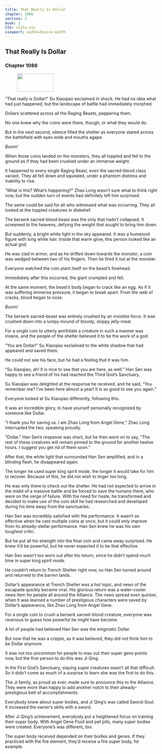 ```yaml
---
title: That Really Is Dollar
chapter: 1086
section: 3
book: 3
CSS: style.css
viewport: width=device-width
---
```


## That Really Is Dollar

### Chapter 1086

<figure>
	<img src="../Images/gem.gif" alt="" id="gem" width="120" height="60" />
</figure>

“That really is Dollar!” Su Xiaoqiao exclaimed in shock. He had no idea what had just happened, but the landscape of battle had immediately morphed.

Dollars scattered across all the Raging Beasts, peppering them.

No one knew why the coins were there, though, or what they would do.

But in the next second, silence filled the shelter as everyone stared across the battlefield with eyes wide and mouths agape.

*Boom!*

When those coins landed on the monsters, they all toppled and fell to the ground as if they had been crushed under an immense weight.

It happened to every single Raging Beast, even the sacred-blood class variant. They all fell down and squealed, under a phantom distress and inability to rise.

“What is this? What’s happening?” Zhao Long wasn’t sure what to think right now, but the sudden turn of events had definitely left him surprised.

The same could be said for all who witnessed what was occurring. They all looked at the toppled creatures in disbelief.

The berserk sacred-blood beast was the only that hadn’t collapsed. It screamed to the heavens, defying the weight that sought to bring him down.

But suddenly, a bright white light in the sky appeared. It was a humanoid figure with long white hair. Inside that warm glow, this person looked like an actual god.

He was clad in armor, and as he drifted down towards the monster, a coin was wedged between two of his fingers. Then he fired it out at the monster.

Everyone watched the coin plant itself on the beast’s forehead.

Immediately after this occurred, the giant crumpled and fell.

At the same moment, the beast’s body began to crack like an egg. As if it was suffering immense pressure, it began to break apart. From the web of cracks, blood began to ooze.

*Boom!*

The berserk sacred-beast was entirely crushed by an invisible force. It was crushed down into a lumpy mound of bloody, sloppy jelly-meat.

For a single coin to utterly annihilate a creature in such a manner was insane, and the people of the shelter believed it to be the work of a god.

“You are Dollar!” Su Xiaoqiao exclaimed to the white shadow that had appeared and saved them.

He could not see his face, but he had a feeling that it was him.

“Su Xiaoqiao, ah! It is nice to see that you are here, as well.” Han Sen was happy to see a friend of his had reached the Third God’s Sanctuary.

Su Xiaoqiao was delighted at the response he received, and he said, “You remember me? I’ve been here almost a year! It is so good to see you again.”

Everyone looked at Su Xiaoqiao differently, following this.

It was an incredible glory, to have yourself personally recognized by someone like Dollar.

“I thank you for saving us. I am Zhao Long from Angel Gene,” Zhao Long interrupted the two, speaking proudly.

“Dollar.” Han Sen’s response was short, but he then went on to say, “The rest of these creatures will remain pinned to the ground for another twelve hours. I suggest you get rid of them soon.”

After that, the white light that surrounded Han Sen amplified, and in a blinding flash, he disappeared again.

The longer he used super king spirit mode, the longer it would take for him to recover. Because of this, he did not wish to linger too long.

He was only there to check out the shelter. He had not expected to arrive in the midst of a massive battle and be forced to save the humans there, who were on the verge of failure. With the need for haste, he transformed and decided to make use of the coin skill he had researched and developed during his time away from the sanctuaries.

Han Sen was incredibly satisfied with the performance. It wasn’t as effective when he cast multiple coins at once, but it could only improve from its already-stellar performance. Han Sen knew he was his own toughest critic.

But he put all his strength into the final coin and came away surprised. He knew it’d be powerful, but he never expected it to be that effective.

Han Sen wasn’t too worn out after his return, since he didn’t spend much time in super king spirit mode.

He couldn’t return to Trench Shelter right now, so Han Sen turned around and returned to the barren lands.

Dollar’s appearance at Trench Shelter was a hot topic, and news of the escapade quickly became viral. His glorious return was a water-cooler news item for people all around the Alliance. The news spread even quicker, when it was learned a number of prestigious characters were saved by Dollar’s appearance, like Zhao Long from Angel Gene.

For a single coin to crush a berserk sacred-blood creature, everyone was ravenous to guess how powerful he might have become.

A lot of people had believed Han Sen was the enigmatic Dollar.

But now that he was a cripple, as it was believed, they did not think him to be Dollar anymore.

It was not too uncommon for people to max out their super geno points now, but the first person to do this was Ji Qing.

In the First God’s Sanctuary, slaying super creatures wasn’t all that difficult. So it didn’t come as much of a surprise to learn she was the first to do this.

The Ji family, as proud as ever, made sure to announce this to the Alliance. They were more than happy to add another notch to their already-prestigious belt of accomplishments.

Everybody knew about super bodies, and Ji Qing’s was called Sword-Soul. It increased the owner’s skills with a sword.

After Ji Qing’s achievement, everybody put a heightened focus on training their super body. With Angel Gene Fluid and pet pills, many super bodies were created. Everyone’s was different, too.

The super body received depended on their bodies and genes. If they practiced with the fire element, they’d receive a fire super body, for example.